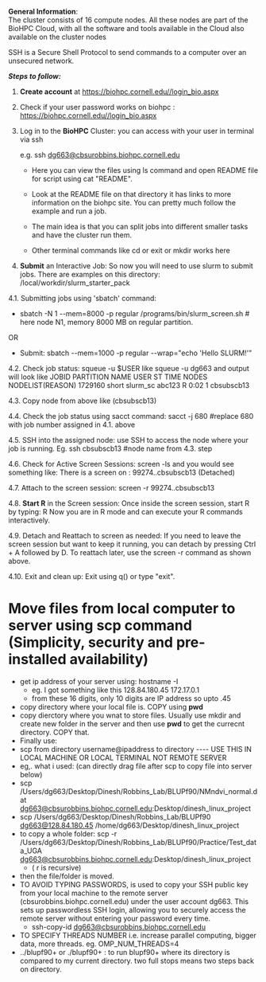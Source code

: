 
**General Information**:  
The cluster consists of 16 compute nodes. All these nodes are part of the BioHPC Cloud, with all the software and tools available in the Cloud also available on the cluster nodes

SSH is a Secure Shell Protocol to send commands to a computer over an unsecured network.


**_Steps to follow:_**

1. **Create account** at https://biohpc.cornell.edu//login_bio.aspx

2. Check if your user password works on biohpc : https://biohpc.cornell.edu//login_bio.aspx 

3. Log in to the **BioHPC** Cluster: you can access with your user in terminal via ssh

   e.g. ssh dg663@cbsurobbins.biohpc.cornell.edu

   - Here you can view the files using ls command and open README file for script using cat "README".
   
   - Look at the README file on that directory it has links to more information on the biohpc site. You can pretty much follow the          example and run a job.
   - The main idea is that you can split jobs into different smaller tasks and have the cluster run them.
   - Other terminal commands like cd or exit or mkdir works here
  

5. **Submit** an Interactive Job: So now you will need to use slurm to submit jobs. There are examples on this directory: /local/workdir/slurm_starter_pack
   
4.1. Submitting jobs using 'sbatch' command:  

- sbatch -N 1 --mem=8000 -p regular /programs/bin/slurm_screen.sh # here node N1, memory 8000 MB on regular partition.
  
OR

- Submit: sbatch --mem=1000 -p regular --wrap="echo 'Hello SLURM\!'"

4.2. Check job status: squeue -u $USER like squeue -u dg663 and output will look like 
        JOBID PARTITION     NAME     USER ST       TIME  NODES NODELIST(REASON)
      1729160     short slurm_sc    abc123  R       0:02      1 cbsubscb13

4.3. Copy node from above like (cbsubscb13)

4.4. Check the job status using sacct command: sacct -j 680 #replace 680 with job number assigned in 4.1. above

4.5. SSH into the assigned node: use SSH to access the node where your job is running. Eg. ssh cbsubscb13 #node name from 4.3. step

4.6. Check for Active Screen Sessions: screen -ls and you would see something like: 
There is a screen on : 
99274..cbsubscb13 (Detached)

4.7. Attach to the screen session: screen -r 99274..cbsubscb13

4.8. **Start R** in the Screen session: Once inside the screen session, start R by typing: 
        R
Now you are in R mode and can execute your R commands interactively.

4.9. Detach and Reattach to screen as needed: If you need to leave the screen session but want to keep it running, you can detach by pressing Ctrl + A followed by D.
To reattach later, use the screen -r command as shown above.

4.10. Exit and clean up: Exit using q() or type "exit".



# Move files from local computer to server using scp command (Simplicity, security and pre-installed availability)
- get ip address of your server using: hostname -I
  - eg. I got something like this 128.84.180.45 172.17.0.1
  - from these 16 digits, only 10 digits are IP address so upto .45
- copy directory where your local file is. COPY using **pwd**
- copy dierctory where you wnat to store files. Usually use mkdir and create new folder in the server and then use **pwd** to get the currecnt directory. COPY that.
- Finally use:
- scp from directory username@ipaddress to directory ---- USE THIS IN LOCAL MACHINE OR LOCAL TERMINAL NOT REMOTE SERVER
- eg,. what i used: (can directly drag file after scp to copy file into server below)
- scp /Users/dg663/Desktop/Dinesh/Robbins_Lab/BLUPf90/NMndvi_normal.dat dg663@cbsurobbins.biohpc.cornell.edu:Desktop/dinesh_linux_project
- scp /Users/dg663/Desktop/Dinesh/Robbins_Lab/BLUPf90 dg663@128.84.180.45 /home/dg663/Desktop/dinesh_linux_project
- to copy a whole folder: scp -r /Users/dg663/Desktop/Dinesh/Robbins_Lab/BLUPf90/Practice/Test_data_UGA dg663@cbsurobbins.biohpc.cornell.edu:Desktop/dinesh_linux_project
  - ( r is recursive)
- then the file/folder is moved.
- TO AVOID TYPING PASSWORDS, is used to copy your SSH public key from your local machine to the remote server (cbsurobbins.biohpc.cornell.edu) under the user account dg663. This sets up passwordless SSH login, allowing you to securely access the remote server without entering your password every time.
  - ssh-copy-id dg663@cbsurobbins.biohpc.cornell.edu
- TO SPECIFY THREADS NUMBER i.e. increase parallel computing, bigger data, more threads. eg. OMP_NUM_THREADS=4
- ../blupf90+  or ./blupf90+  : to run blupf90+ where its directory is compared to my current directory. two full stops means two steps back on directory.

